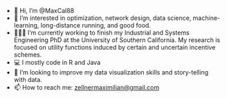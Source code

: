 - 👋 Hi, I’m @MaxCal88
- 👀 I’m interested in optimization, network design, data science, machine-learning, long-distance running, and good food.
- 👨🏻‍🎓 I’m currently working to finish my Industrial and Systems Engineering PhD at the University of Southern California. My research is focused on utility functions induced by certain and uncertain incentive schemes.
- 💻 I mostly code in R and Java
- 🌱 I’m looking to improve my data visualization skills and story-telling with data.
- 📫 How to reach me: zellnermaximilian@gmail.com

<!---
MaxCal88/MaxCal88 is a ✨ special ✨ repository because its `README.md` (this file) appears on your GitHub profile.
You can click the Preview link to take a look at your changes.
--->
